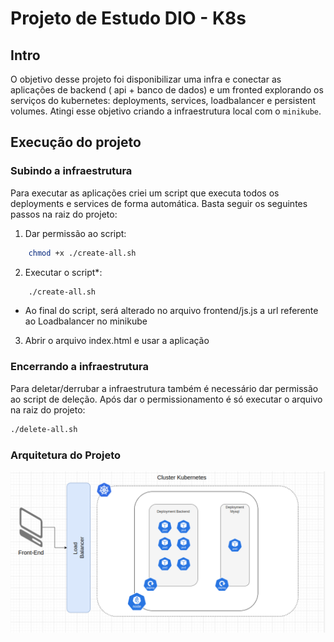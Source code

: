 # Projeto de Estudo DIO - K8s 


## Intro

O objetivo desse projeto foi disponibilizar uma infra e conectar as aplicações de backend ( api + banco de dados) e um fronted explorando os serviços do kubernetes: deployments, services, loadbalancer e persistent volumes. Atingi esse objetivo criando a infraestrutura local com o `minikube`. 

## Execução do projeto

### Subindo a infraestrutura

Para executar as aplicações criei um script que executa todos os deployments e services de forma automática. Basta seguir os seguintes passos na raiz do projeto:

1. Dar permissão ao script:
```bash
    chmod +x ./create-all.sh
```

2. Executar o script*:
```bash
    ./create-all.sh
```
* Ao final do script, será alterado no arquivo frontend/js.js a url referente ao Loadbalancer no minikube
3. Abrir o arquivo index.html e usar a aplicação 

### Encerrando a infraestrutura

Para deletar/derrubar a infraestrutura também é necessário dar permissão ao script de deleção. Após dar o permissionamento é só executar o arquivo na raiz do projeto:

```bash
./delete-all.sh
```

### Arquitetura do Projeto

![Architecture image](k8s-projeto1-app-base-main/assets/k8s-infra.png)

